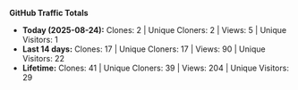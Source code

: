 
**GitHub Traffic Totals**

- **Today (2025-08-24):** Clones: 2 | Unique Cloners: 2 | Views: 5 | Unique Visitors: 1
- **Last 14 days:** Clones: 17 | Unique Cloners: 17 | Views: 90 | Unique Visitors: 22
- **Lifetime:** Clones: 41 | Unique Cloners: 39 | Views: 204 | Unique Visitors: 29
